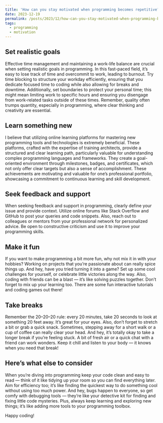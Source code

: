 ```yaml
---
title: 'How can you stay motivated when programming becomes repetitive?'
date: 2023-12-19
permalink: /posts/2023/12/how-can-you-stay-motivated-when-programming-becomes-repetitive/
tags:
  - programming
  - motivation
---
```


## Set realistic goals
Effective time management and maintaining a work-life balance are crucial when setting realistic goals in programming. In this fast-paced field, it’s easy to lose track of time and overcommit to work, leading to burnout. Try time blocking to structure your workday efficiently, ensuring that you dedicate focused time to coding while also allowing for breaks and downtime. Additionally, set boundaries to protect your personal time; this might mean limiting work to specific hours and ensuring you disengage from work-related tasks outside of these times. Remember, quality often trumps quantity, especially in programming, where clear thinking and creativity are essential.

## Learn something new
I believe that utilizing online learning platforms for mastering new programming tools and technologies is extremely beneficial. These platforms, crafted with the expertise of training architects, provide a structured and clear learning path, particularly valuable for understanding complex programming languages and frameworks. They create a goal-oriented environment through milestones, badges, and certificates, which not only offer clear targets but also a sense of accomplishment. These achievements are motivating and valuable for one’s professional portfolio, showcasing a commitment to continuous learning and skill development.

## Seek feedback and support
When seeking feedback and support in programming, clearly define your issue and provide context. Utilize online forums like Stack Overflow and GitHub to post your queries and code snippets. Also, reach out to colleagues or mentors from your professional network for personalized advice. Be open to constructive criticism and use it to improve your programming skills.

## Make it fun
If you want to make programming a bit more fun, why not mix it in with your hobbies? Working on projects that you’re passionate about can really spice things up. And hey, have you tried turning it into a game? Set up some cool challenges for yourself, or celebrate little victories along the way. Also, coding with friends can be a blast — it’s like solving puzzles together. Don’t forget to mix up your learning too. There are some fun interactive tutorials and coding games out there!

## Take breaks
Remember the 20–20–20 rule: every 20 minutes, take 20 seconds to look at something 20 feet away. It’s great for your eyes. Also, don’t forget to stretch a bit or grab a quick snack. Sometimes, stepping away for a short walk or a cup of coffee can really clear your head. And hey, it’s totally okay to take a longer break if you’re feeling stuck. A bit of fresh air or a quick chat with a friend can work wonders. Keep it chill and listen to your body — it knows when you need that break!

## Here’s what else to consider
When you’re diving into programming keep your code clean and easy to read — think of it like tidying up your room so you can find everything later. Aim for efficiency too; it’s like finding the quickest way to do something cool without using too much power. And hey, bugs happen to everyone, so get comfy with debugging tools — they’re like your detective kit for finding and fixing little code mysteries. Plus, always keep learning and exploring new things; it’s like adding more tools to your programming toolbox.

Happy coding!